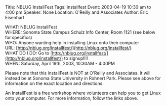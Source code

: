 Title: NBLUG InstallFest
Tags: installfest
Event: 2003-04-19 10:30 am to 4:00 pm
Speaker: None
Location: O'Reilly and Associates
Author: Eric Eisenhart

WHAT: NBLUG InstallFest<br>
WHERE: Sonoma State Campus Schulz Info Center, Room 1121 (see below for specifics)<br>
WHO: Anyone wanting help in installing Linux onto their computer<br>
URL: [http://nblug.org/installfest/](http://nblug.org/installfest/)<br>
WHAT DO I DO: Go to [http://nblug.org/installfest/](http://nblug.org/installfest/) to signup!!!!<br>
WHEN: Saturday, April 19th, 2003, 10:30AM - 4:00PM

Please note that this InstallFest is NOT at O'Reilly and Associates. It will instead be at Sonoma State University in Rohnert Park. Please see above for information on the exact location and directions.

An InstallFest is a free workshop where volunteers can help you to get Linux onto your computer. For more information, follow the links above.
